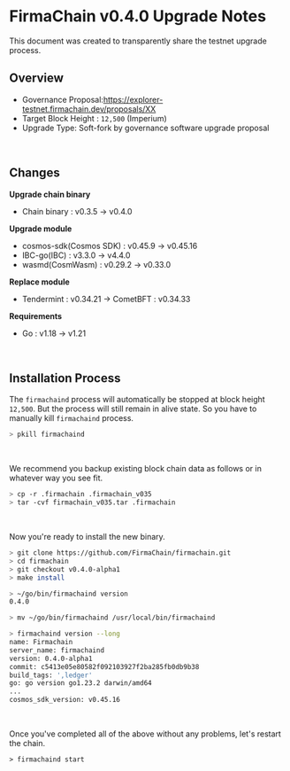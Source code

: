 # FirmaChain v0.4.0 Upgrade Notes

This document was created to transparently share the testnet upgrade process.

## Overview

- Governance Proposal:https://explorer-testnet.firmachain.dev/proposals/XX
- Target Block Height : `12,500` (Imperium)
- Upgrade Type: Soft-fork by governance software upgrade proposal

</br>

## Changes

**Upgrade chain binary**
- Chain binary : v0.3.5 -> v0.4.0

**Upgrade module**
- cosmos-sdk(Cosmos SDK) : v0.45.9 -> v0.45.16
- IBC-go(IBC) : v3.3.0 -> v4.4.0
- wasmd(CosmWasm) : v0.29.2 -> v0.33.0

**Replace module**
- Tendermint : v0.34.21 -> CometBFT : v0.34.33

**Requirements**
- Go : v1.18 -> v1.21


</br>

## Installation Process

 The `firmachaind` process will automatically be stopped at block height `12,500`. But the process will still remain in alive state. So you have to manually kill `firmachaind` process.

```bash
> pkill firmachaind
```

</br>

We recommend you backup existing block chain data as follows or in whatever way you see fit. 
```bash
> cp -r .firmachain .firmachain_v035
> tar -cvf firmachain_v035.tar .firmachain
```

</br>

Now you're ready to install the new binary.

```bash
> git clone https://github.com/FirmaChain/firmachain.git
> cd firmachain
> git checkout v0.4.0-alpha1
> make install

> ~/go/bin/firmachaind version
0.4.0

> mv ~/go/bin/firmachaind /usr/local/bin/firmachaind

> firmachaind version --long
name: Firmachain
server_name: firmachaind
version: 0.4.0-alpha1
commit: c5413e05e80582f092103927f2ba285fb0db9b38
build_tags: ',ledger'
go: go version go1.23.2 darwin/amd64
...
cosmos_sdk_version: v0.45.16
```

</br>

Once you've completed all of the above without any problems, let's restart the chain.

```
> firmachaind start
```
